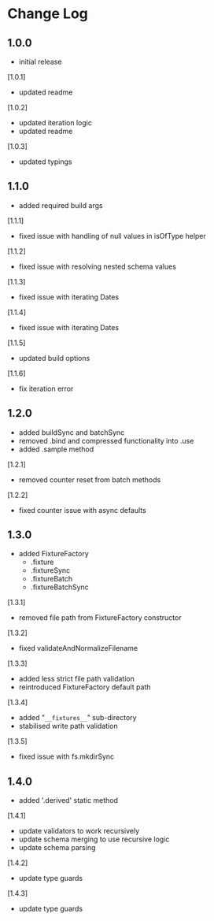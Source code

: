 # Change Log

## 1.0.0

- initial release

[1.0.1]

- updated readme

[1.0.2]

- updated iteration logic
- updated readme

[1.0.3]

- updated typings

## 1.1.0

- added required build args

[1.1.1]

- fixed issue with handling of null values in isOfType helper

[1.1.2]

- fixed issue with resolving nested schema values

[1.1.3]

- fixed issue with iterating Dates

[1.1.4]

- fixed issue with iterating Dates

[1.1.5]

- updated build options

[1.1.6]

- fix iteration error

## 1.2.0

- added buildSync and batchSync
- removed .bind and compressed functionality into .use
- added .sample method

[1.2.1]

- removed counter reset from batch methods

[1.2.2]

- fixed counter issue with async defaults

## 1.3.0

- added FixtureFactory
  - .fixture
  - .fixtureSync
  - .fixtureBatch
  - .fixtureBatchSync

[1.3.1]

- removed file path from FixtureFactory constructor

[1.3.2]

- fixed validateAndNormalizeFilename

[1.3.3]

- added less strict file path validation
- reintroduced FixtureFactory default path

[1.3.4]

- added "`__fixtures__`" sub-directory
- stabilised write path validation

[1.3.5]

- fixed issue with fs.mkdirSync

## 1.4.0

- added '.derived' static method

[1.4.1]

- update validators to work recursively
- update schema merging to use recursive logic
- update schema parsing

[1.4.2]

- update type guards

[1.4.3]

- update type guards
